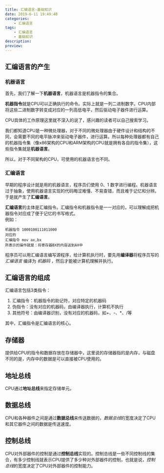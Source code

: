 ```yaml
---
title: 汇编语言-基础知识
date: 2019-6-11 19:49:48
categories:
	- 汇编语言
tags:
	- 汇编语言
	- 基础知识
description:
preview:
---
```

## 汇编语言的产生

### 机器语言

首先，我们了解一下**机器语言**，机器语言是机器指令的集合。  

**机器指令**就是CPU可以正确执行的命令。实际上就是一列二进制数字。CPU内部将这些二进制数字转变成对应的一列高低电平，然后驱动电子器件进行运算。  

CPU具体的工作原理这里就不深入的说了，感兴趣的读者可以自己搜索学习。  
  
我们都知道CPU是一种微处理器，对于不同的微处理器由于硬件设计和结构的不同，会需要不同的电平脉冲来驱动电子器件，进行运算。所以每种处理器都有自己的机器指令集（像x86架构的CPU和ARM架构的CPU就是拥有各自的指令集），这些指令集就是**机器语言**。  

所以，对于不同架构的CPU，可使用的机器语言也不同。

### 汇编语言

早期的程序设计就是用的机器语言，程序员们使用 0、1 数字进行编程。机器语言过于抽象，使用机器语言实现的代码晦涩难懂、不易查错，而且难于记忆和分辨。于是就产生了**汇编语言**。  

**汇编语言**的主体是汇编指令。汇编指令和机器指令是一一对应的，可以理解成把机器指令对应成了便于记忆的书写格式。  
例如：
```
机器指令 1000100111011000  
对应的  
汇编指令 mov ax,bx  
所表示的操作就是：将寄存器BX的内容送到AX中 
```

程序员可以用汇编语言编写源程序，给计算机执行时，要先用**编译器**将程序员写的 *汇编语言* 编译为 *机器码* ，然后才能被计算机理解并执行。

## 汇编语言的组成

汇编语言包括3类指令：  
1. 汇编指令：机器指令的助记符，对应特定的机器码  
1. 伪指令：没有对应的机器码，由编译器执行，计算机不执行  
1. 其他符号：由编译器识别，没有对应的机器码，如+、-、*、/等  

其中，汇编指令是汇编语言的核心。  

## 存储器

提供给CPU的指令和数据存放在存储器中，这里说的存储器指的是内存，与磁盘不同的是，内存中的数据是可以直接被CPU使用的。

## 地址总线

CPU通过**地址总线**来指定存储单元。  

## 数据总线

CPU和各种器件之间是通过**数据总线**来传送数据的，*数据总线*的宽度决定了CPU和其它器件之间的数据是传送速度。  

## 控制总线

CPU对外部器件的控制是通过**控制总线**实现的。控制总线是一些不同控制线的集合，有多少控制线就表示CPU提供了多少种对外部器件的控制，也就是说，*控制总线*的宽度决定了CPU对外部器件的控制能力。

